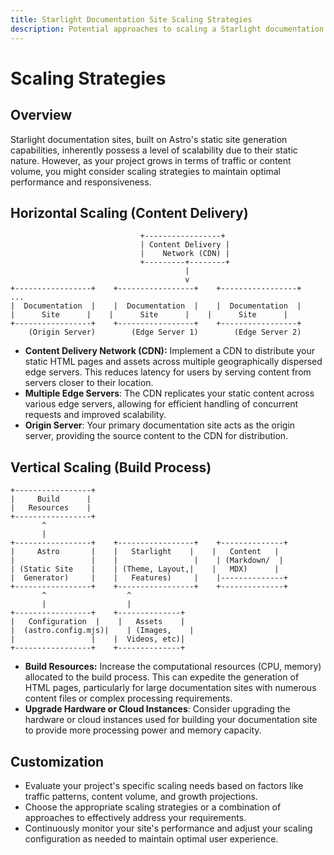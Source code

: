 ```yaml
---
title: Starlight Documentation Site Scaling Strategies 
description: Potential approaches to scaling a Starlight documentation site to accommodate increased traffic or content volume. 
---
```


# Scaling Strategies

## Overview

Starlight documentation sites, built on Astro's static site generation capabilities, inherently possess a level of scalability due to their static nature. However, as your project grows in terms of traffic or content volume, you might consider scaling strategies to maintain optimal performance and responsiveness.

## Horizontal Scaling (Content Delivery)

```
                             +-----------------+
                             | Content Delivery |
                             |    Network (CDN) |
                             +---------+--------+
                                       |
                                       v
+-----------------+    +-----------------+    +-----------------+   ...
|  Documentation  |    |  Documentation  |    |  Documentation  |
|      Site      |    |      Site      |    |      Site      |
+-----------------+    +-----------------+    +-----------------+
    (Origin Server)        (Edge Server 1)        (Edge Server 2)
``` 

* **Content Delivery Network (CDN):** Implement a CDN to distribute your static HTML pages and assets across multiple geographically dispersed edge servers. This reduces latency for users by serving content from servers closer to their location.
* **Multiple Edge Servers**: The CDN replicates your static content across various edge servers, allowing for efficient handling of concurrent requests and improved scalability.
* **Origin Server**: Your primary documentation site acts as the origin server, providing the source content to the CDN for distribution.

## Vertical Scaling (Build Process)

```
+-----------------+
|     Build      |
|   Resources    |
+-----------------+
       ^
       |
+-----------------+    +-----------------+    +--------------+ 
|     Astro       |    |   Starlight    |    |   Content   |
|                 |    |                 |    | (Markdown/  |
| (Static Site    |    | (Theme, Layout,|    |   MDX)      |
|  Generator)     |    |   Features)     |    |--------------+
+-----------------+    +-----------------+    +--------------+
       ^                  ^
       |                  |
+-----------------+    +--------------+
|   Configuration  |    |   Assets    |
|  (astro.config.mjs)|    | (Images,    |
|                 |    |  Videos, etc)| 
+-----------------+    +--------------+ 
```

* **Build Resources:** Increase the computational resources (CPU, memory) allocated to the build process. This can expedite the generation of HTML pages, particularly for large documentation sites with numerous content files or complex processing requirements.
* **Upgrade Hardware or Cloud Instances**: Consider upgrading the hardware or cloud instances used for building your documentation site to provide more processing power and memory capacity.

## Customization

* Evaluate your project's specific scaling needs based on factors like traffic patterns, content volume, and growth projections. 
* Choose the appropriate scaling strategies or a combination of approaches to effectively address your requirements.
* Continuously monitor your site's performance and adjust your scaling configuration as needed to maintain optimal user experience. 
